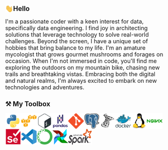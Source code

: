
## <img src="icons/wave.gif" alt="python" width="25" height="25" style="float:left"/> Hello 
<p style="font-size:18px">I'm a passionate coder with a keen interest for data, specifically data engineering. I find joy in architecting solutions that leverage technology to solve real-world challenges. Beyond the screen, I have a unique set of hobbies that bring balance to my life. I'm an amature mycologist that grows gourmet mushrooms and forages on occasion.  When I'm not immersed in code, you'll find me exploring the outdoors on my mountain bike, chasing new trails and breathtaking vistas. Embracing both the digital and natural realms, I'm always excited to embark on new technologies and adventures.</p>


## ⚒️ My Toolbox

<p align="center">
    <img src="icons/python.svg" alt="python" width="50" height="50" style="float:left"/>
    <img src="icons/amazonwebservices-original.svg" alt="amazon" width="50" height="50" style="float:left"/>
    <img src="icons/bash-original.svg" alt="bash" width="50" height="50" style="float:left" />
    <img src="icons/pandas-original-wordmark.svg" alt="pandas" width="50" height="50" style="float:left" />
    <img src="icons/git-original.svg" alt="git" width="50" height="50" style="float:left" />
    <img src="icons/postgresql-original.svg" alt="git" width="50" height="50" style="float:left" />
    <img src="icons/microsoftsqlserver-plain.svg" alt="TSQL" width="50" height="50" style="float:left" />
    <img src="icons/docker-original-wordmark.svg" alt="docker" width="50" height="50" style="float:left" />
    <img src="icons/linux-original.svg" alt="linux" width="50" height="50" style="float:left" />
    <img src="icons/nginx-original.svg" alt="nginx" width="50" height="50" style="float:left" />
    <img src="icons/selenium-original.svg" alt="selenium" width="50" height="50" style="float:left" />
    <img src="icons/vscode-original.svg" alt="vscode" width="50" height="50" style="float:left" />
    <img src="icons/anaconda-original.svg" alt="anaconda" width="50" height="50" style="float:left" />
    <img src="icons/airflow.svg" alt="apache-airflow" width="50" height="50" style="float:left" />
    <img src="icons/Apache_Spark_logo.svg.png" alt="apache-spark" width="75" height="50" style="float:left" />
</p>  

<!--
**jgrove90/jgrove90** is a ✨ _special_ ✨ repository because its `README.md` (this file) appears on your GitHub profile.

Here are some ideas to get you started:

- 🔭 I’m currently working on ...
- 🌱 I’m currently learning ...
- 👯 I’m looking to collaborate on ...
- 🤔 I’m looking for help with ...
- 💬 Ask me about ...
- 📫 How to reach me: ...
- 😄 Pronouns: ...
- ⚡ Fun fact: ...
-->
